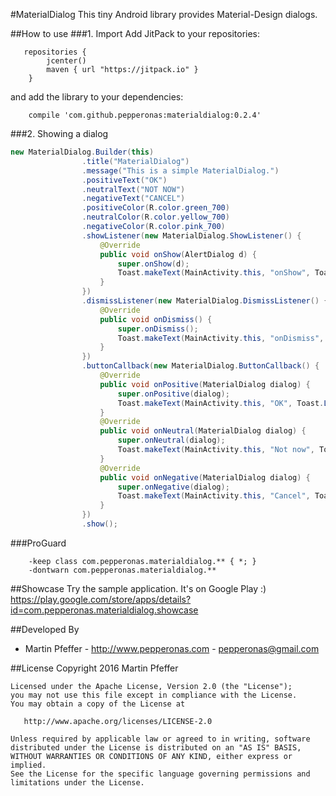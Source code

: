 #MaterialDialog
This tiny Android library provides Material-Design dialogs.


##How to use
###1. Import
Add JitPack to your repositories:
```
   repositories {
        jcenter()
        maven { url "https://jitpack.io" }
    }
```

and add the library to your dependencies:
```
    compile 'com.github.pepperonas:materialdialog:0.2.4'
```


###2. Showing a dialog
```java
new MaterialDialog.Builder(this)
                .title("MaterialDialog")
                .message("This is a simple MaterialDialog.")
                .positiveText("OK")
                .neutralText("NOT NOW")
                .negativeText("CANCEL")
                .positiveColor(R.color.green_700)
                .neutralColor(R.color.yellow_700)
                .negativeColor(R.color.pink_700)
                .showListener(new MaterialDialog.ShowListener() {
                    @Override
                    public void onShow(AlertDialog d) {
                        super.onShow(d);
                        Toast.makeText(MainActivity.this, "onShow", Toast.LENGTH_SHORT).show();
                    }
                })
                .dismissListener(new MaterialDialog.DismissListener() {
                    @Override
                    public void onDismiss() {
                        super.onDismiss();
                        Toast.makeText(MainActivity.this, "onDismiss", Toast.LENGTH_SHORT).show();
                    }
                })
                .buttonCallback(new MaterialDialog.ButtonCallback() {
                    @Override
                    public void onPositive(MaterialDialog dialog) {
                        super.onPositive(dialog);
                        Toast.makeText(MainActivity.this, "OK", Toast.LENGTH_SHORT).show();
                    }
                    @Override
                    public void onNeutral(MaterialDialog dialog) {
                        super.onNeutral(dialog);
                        Toast.makeText(MainActivity.this, "Not now", Toast.LENGTH_SHORT).show();
                    }
                    @Override
                    public void onNegative(MaterialDialog dialog) {
                        super.onNegative(dialog);
                        Toast.makeText(MainActivity.this, "Cancel", Toast.LENGTH_SHORT).show();
                    }
                })
                .show();
```                


###ProGuard
```
    -keep class com.pepperonas.materialdialog.** { *; }
    -dontwarn com.pepperonas.materialdialog.**
```


##Showcase
Try the sample application. It's on Google Play :)
https://play.google.com/store/apps/details?id=com.pepperonas.materialdialog.showcase

##Developed By

* Martin Pfeffer - http://www.pepperonas.com - <pepperonas@gmail.com>


##License
    Copyright 2016 Martin Pfeffer

    Licensed under the Apache License, Version 2.0 (the "License");
    you may not use this file except in compliance with the License.
    You may obtain a copy of the License at

       http://www.apache.org/licenses/LICENSE-2.0

    Unless required by applicable law or agreed to in writing, software
    distributed under the License is distributed on an "AS IS" BASIS,
    WITHOUT WARRANTIES OR CONDITIONS OF ANY KIND, either express or implied.
    See the License for the specific language governing permissions and
    limitations under the License.


